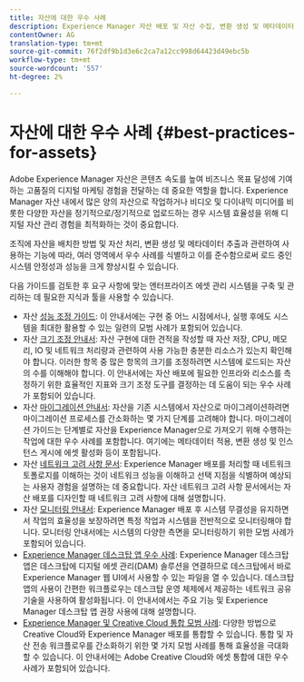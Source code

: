 ```yaml
---
title: 자산에 대한 우수 사례
description: Experience Manager 자산 배포 및 자산 수집, 변환 생성 및 메타데이터 추출에 사용하는 기능에 따라, 다양한 영역에서 모범 사례를 식별하고 이를 준수하여 로드 중인 시스템 안정성과 성능을 크게 향상시킬 수 있습니다.
contentOwner: AG
translation-type: tm+mt
source-git-commit: 76f2df9b1d3e6c2ca7a12cc998d64423d49ebc5b
workflow-type: tm+mt
source-wordcount: '557'
ht-degree: 2%

---
```



# 자산에 대한 우수 사례 {#best-practices-for-assets}

Adobe Experience Manager 자산은 콘텐츠 속도를 높여 비즈니스 목표 달성에 기여하는 고품질의 디지털 마케팅 경험을 전달하는 데 중요한 역할을 합니다. Experience Manager 자산 내에서 많은 양의 자산으로 작업하거나 비디오 및 다이내믹 미디어를 비롯한 다양한 자산을 정기적으로/정기적으로 업로드하는 경우 시스템 효율성을 위해 디지털 자산 관리 경험을 최적화하는 것이 중요합니다.

조직에 자산을 배치한 방법 및 자산 처리, 변환 생성 및 메타데이터 추출과 관련하여 사용하는 기능에 따라, 여러 영역에서 우수 사례를 식별하고 이를 준수함으로써 로드 중인 시스템 안정성과 성능을 크게 향상시킬 수 있습니다.

다음 가이드를 검토한 후 요구 사항에 맞는 엔터프라이즈 에셋 관리 시스템을 구축 및 관리하는 데 필요한 지식과 툴을 사용할 수 있습니다.

* 자산 [성능 조정 가이드](/help/assets/performance-tuning-guidelines.md): 이 안내서에는 구현 중 어느 시점에서나, 실행 후에도 시스템을 최대한 활용할 수 있는 일련의 모범 사례가 포함되어 있습니다.
* 자산 [크기 조정 안내서](/help/assets/assets-sizing-guide.md): 자산 구현에 대한 견적을 작성할 때 자산 저장, CPU, 메모리, IO 및 네트워크 처리량과 관련하여 사용 가능한 충분한 리소스가 있는지 확인해야 합니다. 이러한 항목 중 많은 항목의 크기를 조정하려면 시스템에 로드되는 자산의 수를 이해해야 합니다. 이 안내서에는 자산 배포에 필요한 인프라와 리소스를 측정하기 위한 효율적인 지표와 크기 조정 도구를 결정하는 데 도움이 되는 우수 사례가 포함되어 있습니다.
* 자산 [마이그레이션 안내서](/help/assets/assets-migration-guide.md): 자산을 기존 시스템에서 자산으로 마이그레이션하려면 마이그레이션 프로세스를 간소화하는 몇 가지 단계를 고려해야 합니다. 마이그레이션 가이드는 단계별로 자산을 Experience Manager으로 가져오기 위해 수행하는 작업에 대한 우수 사례를 포함합니다. 여기에는 메타데이터 적용, 변환 생성 및 인스턴스 게시에 에셋 활성화 등이 포함됩니다.
* 자산 [네트워크 고려 사항 문서](/help/assets/assets-network-considerations.md): Experience Manager 배포를 처리할 때 네트워크 토폴로지를 이해하는 것이 네트워크 성능을 이해하고 선택 지점을 식별하며 예상되는 사용자 경험을 설명하는 데 중요합니다. 자산 네트워크 고려 사항 문서에서는 자산 배포를 디자인할 때 네트워크 고려 사항에 대해 설명합니다.
* 자산 [모니터링 안내서](/help/assets/assets-monitoring-best-practices.md): Experience Manager 배포 후 시스템 무결성을 유지하면서 작업의 효율성을 보장하려면 특정 작업과 시스템을 전반적으로 모니터링해야 합니다. 모니터링 안내서에는 시스템의 다양한 측면을 모니터링하기 위한 모범 사례가 포함되어 있습니다.
* [Experience Manager 데스크탑 앱 우수 사례](https://docs.adobe.com/content/help/ko-KR/experience-manager-desktop-app/using/introduction.html): Experience Manager 데스크탑 앱은 데스크탑에 디지털 에셋 관리(DAM) 솔루션을 연결하므로 데스크탑에서 바로 Experience Manager 웹 UI에서 사용할 수 있는 파일을 열 수 있습니다. 데스크탑 앱의 사용이 간편한 워크플로우는 데스크탑 운영 체제에서 제공하는 네트워크 공유 기술을 사용하여 활성화됩니다. 이 안내서에서는 주요 기능 및 Experience Manager 데스크탑 앱 권장 사용에 대해 설명합니다.
* [Experience Manager 및 Creative Cloud 통합 모범 사례](/help/assets/aem-cc-integration-best-practices.md): 다양한 방법으로 Creative Cloud와 Experience Manager 배포를 통합할 수 있습니다. 통합 및 자산 전송 워크플로우를 간소화하기 위한 몇 가지 모범 사례를 통해 효율성을 극대화할 수 있습니다. 이 안내서에는 Adobe Creative Cloud와 에셋 통합에 대한 우수 사례가 포함되어 있습니다.
